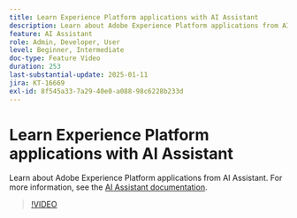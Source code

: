 ```yaml
---
title: Learn Experience Platform applications with AI Assistant
description: Learn about Adobe Experience Platform applications from AI Assistant.
feature: AI Assistant
role: Admin, Developer, User
level: Beginner, Intermediate
doc-type: Feature Video
duration: 253
last-substantial-update: 2025-01-11
jira: KT-16669
exl-id: 8f545a33-7a29-40e0-a088-98c6228b233d
---
```


# Learn Experience Platform applications with AI Assistant

Learn about Adobe Experience Platform applications from AI Assistant. For more information, see the [AI Assistant documentation](https://experienceleague.adobe.com/en/docs/experience-platform/ai-assistant/home).

>[!VIDEO](https://video.tv.adobe.com/v/3441024/?learn=on&enablevpops)
